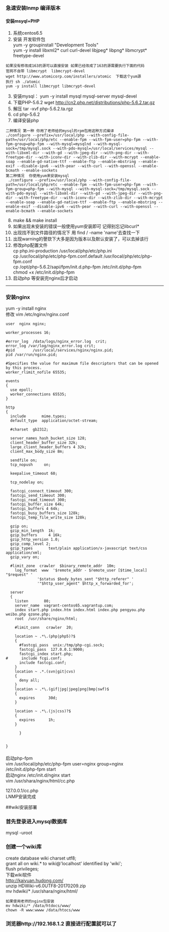 ### 急速安装lnmp 编译版本  
#### 安装msyql+PHP  
1. 系统centos6.5  
2. 安装 开发软件包  
yum -y groupinstall "Development Tools"  
yum -y install libxml2* curl curl-devel libjpeg* libpng* libmcrypt*  freetype-devel
```
如果没有修改成163的源可以直接安装 如果已经改成了163的源需要执行下面的代码
官网不自带 libmcrypt  libmcrypt-devel
wget http://www.atomicorp.com/installers/atomic  下载这个yum源
执行 sh ./atomic 
yum -y install libmcrypt libmcrypt-devel

```
3. 安装mysql： yum -y install mysql mysql-server mysql-devel  
4. 下载PHP-5.6.2 wget http://cn2.php.net/distributions/php-5.6.2.tar.gz  
5. 解压 tar -xvf php-5.6.2.ta.rgz  
6. cd php-5.6.2  
7. 编译安装php  
```
二种情况 第一种 你用了老师给的mysql的rpm包用这种方式编译
./configure --prefix=/usr/local/php --with-config-file-path=/usr/local/php/etc --enable-fpm --with-fpm-user=php-fpm --with-fpm-group=php-fpm --with-mysql=mysqlnd --with-mysql-sock=/tmp/mysql.sock --with-pdo-mysql=/usr/local/services/mysql --with-libxml-dir --with-gd --with-jpeg-dir --with-png-dir --with-freetype-dir --with-iconv-dir --with-zlib-dir --with-mcrypt --enable-soap --enable-gd-native-ttf --enable-ftp --enable-mbstring --enable-exif --disable-ipv6 --with-pear --with-curl --with-openssl --enable-bcmath --enable-sockets  
第二种情况  你使用yum来安装mysql
 ./configure --prefix=/usr/local/php --with-config-file-path=/usr/local/php/etc --enable-fpm --with-fpm-user=php-fpm --with-fpm-group=php-fpm --with-mysql --with-mysql-sock=/tmp/mysql.sock --with-pdo-mysql --with-libxml-dir --with-gd --with-jpeg-dir --with-png-dir --with-freetype-dir --with-iconv-dir --with-zlib-dir --with-mcrypt --enable-soap --enable-gd-native-ttf --enable-ftp --enable-mbstring --enable-exif --disable-ipv6 --with-pear --with-curl --with-openssl --enable-bcmath --enable-sockets
```
8. make && make install  
9. 如果出现未安装的错误一般使用yum安装即可 记得别忘记libcurl*  
10. 出现找不到文件路径的情况下 用 find / -name 'name'去查找一下  
11. 出现warning的謦欬下大多是因为版本以及默认安装了，可以去掉该行  
12. 修改php配置文件  
cp php.ini-production /usr/local/php/etc/php.ini  
cp /usr/local/php/etc/php-fpm.conf.default /usr/local/php/etc/php-fpm.conf  
cp /opt/php-5.6.2/sapi/fpm/init.d.php-fpm /etc/init.d/php-fpm  
chmod +x /etc/init.d/php-fpm 
13. 启动php 等安装完nginx后才启动  
---  
### 安装nginx  
yum -y install nginx  
修改 vim /etc/nginx/nginx.conf  
```
user  nginx nginx;

worker_processes 16;

#error_log  /data/logs/nginx_error.log  crit;
error_log /var/log/nginx_error.log crit;
#pid        /usr/local/services/nginx/nginx.pid;
pid /var/run/nginx.pid;

#Specifies the value for maximum file descriptors that can be opened by this process.
worker_rlimit_nofile 65535;

events
{
  use epoll;
  worker_connections 65535;
}

http
{
  include       mime.types;
  default_type  application/octet-stream;

  #charset  gb2312;

  server_names_hash_bucket_size 128;
  client_header_buffer_size 32k;
  large_client_header_buffers 4 32k;
  client_max_body_size 8m;

  sendfile on;
  tcp_nopush     on;

  keepalive_timeout 60;

  tcp_nodelay on;

  fastcgi_connect_timeout 300;
  fastcgi_send_timeout 300;
  fastcgi_read_timeout 300;
  fastcgi_buffer_size 64k;
  fastcgi_buffers 4 64k;
  fastcgi_busy_buffers_size 128k;
  fastcgi_temp_file_write_size 128k;

  gzip on;
  gzip_min_length  1k;
  gzip_buffers     4 16k;
  gzip_http_version 1.0;
  gzip_comp_level 2;
  gzip_types       text/plain application/x-javascript text/css application/xml;
  gzip_vary on;

  #limit_zone  crawler  $binary_remote_addr  10m;
    log_format  www  '$remote_addr - $remote_user [$time_local] "$request" '
              '$status $body_bytes_sent "$http_referer" '
              '"$http_user_agent" $http_x_forwarded_for';

  server
  {
    listen       80;
    server_name  vagrant-centos65.vagrantup.com;
    index start.php index.htm index.html index.php pengyou.php weibo.php qzone.php;
    root  /usr/share/nginx/html;

    #limit_conn   crawler  20;

    location ~ .*\.(php|php5)?$
    {
      #fastcgi_pass  unix:/tmp/php-cgi.sock;
      fastcgi_pass  127.0.0.1:9000;
      fastcgi_index start.php;
#      include fcgi.conf;
      include fastcgi.conf;
    }
    location ~ .*.(svn|git|cvs)
    {
      deny all;
    }
    location ~ .*\.(gif|jpg|jpeg|png|bmp|swf)$
    {
      expires      30d;
    }

    location ~ .*\.(js|css)?$
    {
      expires      1h;
    }

      }


}
```
####   
启动php-fpm  
vim /usr/local/php/etc/php-fpm user=nginx group=nginx  
/etc/init.d/php-fpm start  
启动nginx /etc/init.d/nginx start  
vim /usr/shara/nginx/html/cc.php  
<?php  
phpinfo();  
?>  
127.0.0.1/cc.php  
LNMP安装完成  
  
##wiki安装部署  
### 首先登录进入mysql数据库  
mysql -uroot  
### 创建一个wiki库  
create database wiki charset utf8;  
grant all on wiki.* to wiki@'localhost' identified by 'wiki';  
flush privileges;  
下载wiki软件  
http://kaiyuan.hudong.com/  
unzip HDWiki-v6.0UTF8-20170209.zip  
mv hdwiki/* /usr/shara/nginx/html/

```
如果使用老师的nginx包安装
mv hdwiki/* /data/htdocs/www/  
chown -R www:wwww /data/htocs/www  
```
### 浏览器http://192.168.1.2 直接进行配置就可以了  